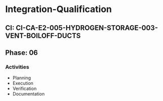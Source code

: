 # Integration-Qualification

## CI: CI-CA-E2-005-HYDROGEN-STORAGE-003-VENT-BOILOFF-DUCTS
## Phase: 06

### Activities
- Planning
- Execution
- Verification
- Documentation
